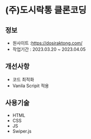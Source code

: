 # (주)도시락통 클론코딩

## 정보

- 원사이트 :https://dosiraktong.com/
- 작업기간 : 2023.03.20 ~ 2023.04.05

## 개선사항

- 코드 최적화
- Vanila Scripit 적용

## 사용기술

- HTML
- CSS
- JS
- Swiper.js
